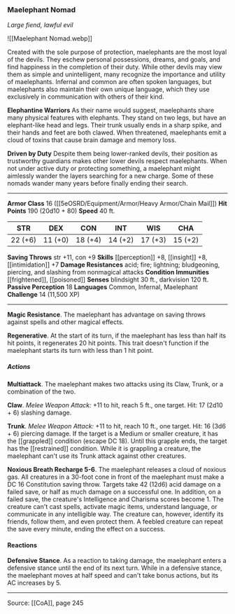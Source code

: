 ### Maelephant Nomad
_Large fiend, lawful evil_

![[Maelephant Nomad.webp]]

Created with the sole purpose of protection, maelephants are the most loyal of the devils. They eschew personal possessions, dreams, and goals, and find happiness in the completion of their duty. While other devils may view them as simple and unintelligent, many recognize the importance and utility of maelephants. Infernal and common are often spoken languages, but maelephants also maintain their own unique language, which they use exclusively in communication with others of their kind.

**Elephantine Warriors** As their name would suggest, maelephants share many physical features with elephants. They stand on two legs, but have an elephant-like head and legs. Their trunk usually ends in a sharp spike, and their hands and feet are both clawed. When threatened, maelephants emit a cloud of toxins that cause brain damage and memory loss.


**Driven by Duty** Despite them being lower-ranked devils, their position as trustworthy guardians makes other lower devils respect maelephants. When not under active duty or protecting something, a maelephant might aimlessly wander the layers searching for a new charge. Some of these nomads wander many years before finally ending their search.




---

**Armor Class** 16 ([[5eOSRD/Equipment/Armor/Heavy Armor/Chain Mail]])
**Hit Points** 190 (20d10 + 80)
**Speed** 40 ft.

| STR     | DEX     | CON     | INT     | WIS     | CHA     |
|---------|---------|---------|---------|---------|---------|
| 22 (+6) | 11 (+0) | 18 (+4) | 14 (+2) | 17 (+3) | 15 (+2) |

**Saving Throws** str +11, con +9
**Skills** [[perception]] +8, [[insight]] +8, [[intimidation]] +7
**Damage Resistances** acid; fire; lightning; bludgeoning, piercing, and slashing from nonmagical attacks
**Condition Immunities** [[frightened]], [[poisoned]]
**Senses** blindsight 30 ft., darkvision 120 ft.
**Passive Perception** 18
**Languages** Common, Infernal, Maelephant
**Challenge** 14 (11,500 XP)

---

**Magic Resistance**. The maelephant has advantage on saving throws against spells and other magical effects.

**Regenerative**. At the start of its turn, if the maelephant has less than half its hit points, it regenerates 20 hit points. This trait doesn't function if the maelephant starts its turn with less than 1 hit point.

##### Actions
**Multiattack**. The maelephant makes two attacks using its Claw, Trunk, or a combination of the two.

**Claw**. _Melee Weapon Attack:_ +11 to hit, reach 5 ft., one target. Hit: 17 (2d10 + 6) slashing damage.

**Trunk**. _Melee Weapon Attack:_ +11 to hit, reach 10 ft., one target. Hit: 16 (3d6 + 6) piercing damage. If the target is a Medium or smaller creature, it has the [[grappled]] condition (escape DC 18). Until this grapple ends, the target has the [[restrained]] condition. While it is grappling a creature, the maelephant can't use its Trunk attack against other creatures.

**Noxious Breath Recharge 5-6**. The maelephant releases a cloud of noxious gas. All creatures in a 30-foot cone in front of the maelephant must make a DC 16 Constitution saving throw. Targets take 42 (12d6) acid damage on a failed save, or half as much damage on a successful one. In addition, on a failed save, the creature's Intelligence and Charisma scores become 1. The creature can't cast spells, activate magic items, understand language, or communicate in any intelligible way. The creature can, however, identify its friends, follow them, and even protect them. A feebled creature can repeat the save every minute, ending the effect on a success.

#### Reactions
**Defensive Stance**. As a reaction to taking damage, the maelephant enters a defensive stance until the end of its next turn. While in a defensive stance, the maelephant moves at half speed and can't take bonus actions, but its AC increases by 5.


---

Source: [[CoA]], page 245